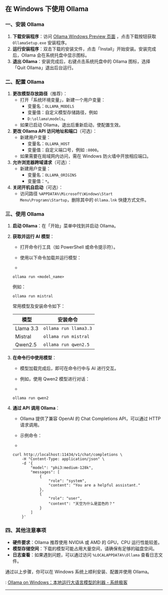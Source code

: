 
## 在 Windows 下使用 Ollama

### 一、安装 Ollama
1. **下载安装程序**：访问 [Ollama Windows Preview 页面](https://ollama.com/download/windows) ，点击下载按钮获取 `OllamaSetup.exe` 安装程序。
2. **运行安装程序**：双击下载的安装文件，点击「Install」开始安装。安装完成后，Ollama 会在系统托盘中显示图标。
3. **退出 Ollama**：安装完成后，右键点击系统托盘中的 Ollama 图标，选择「Quit Ollama」退出后台运行。

### 二、配置 Ollama
1. **更改模型存放路径**（推荐）：
   - 打开「系统环境变量」，新建一个用户变量：
     - 变量名：`OLLAMA_MODELS`
     - 变量值：自定义模型存储路径，例如
     -  `D:\ollama\models`。
   - 如果已启动 Ollama，退出后重新启动，使配置生效。
2. **更改 Ollama API 访问地址和端口**（可选）：
   - 新建用户变量：
     - 变量名：`OLLAMA_HOST`
     - 变量值：自定义端口号，例如 `:8000`。
   - 如果需要在局域网内访问，需在 Windows 防火墙中开放相应端口。
3. **允许浏览器跨域请求**（可选）：
   - 新建用户变量：
     - 变量名：`OLLAMA_ORIGINS`
     - 变量值：`*`。
4. **关闭开机自启动**（可选）：
   - 访问路径 `%APPDATA%\Microsoft\Windows\Start Menu\Programs\Startup`，删除其中的 `Ollama.lnk` 快捷方式文件。

### 三、使用 Ollama
1. **启动 Ollama**：在「开始」菜单中找到并启动 Ollama。
2. **获取并运行 AI 模型**：
   - 打开命令行工具（如 PowerShell 或命令提示符）。
   
   - 使用以下命令加载并运行模型：
     
   - 
     
     ```
     ollama run <model_name>
     ```
     例如：
     
     
     
     ```
     ollama run mistral
     ```
     
     
     常用模型及安装命令如下：
     
     | 模型      | 安装命令              |
     | --------- | --------------------- |
     | Llama 3.3 | `ollama run llama3.3` |
     | Mistral   | `ollama run mistral`  |
     | Qwen2.5   | `ollama run qwen2.5`  |
3. **在命令行中使用模型**：
   - 模型加载完成后，即可在命令行中与 AI 进行交互。
   
   - 例如，使用 Qwen2 模型进行对话：
     
   - 
     
     ```
     ollama run qwen2
     ```
     
   
4. **通过 API 调用 Ollama**：
   - Ollama 提供了兼容 OpenAI 的 Chat Completions API，可以通过 HTTP 请求调用。
   
   - 示例命令：
     
   - 
     
     ```
     curl http://localhost:11434/v1/chat/completions \
         -H "Content-Type: application/json" \
         -d '{
             "model": "phi3:medium-128k",
             "messages": [
                 {
                     "role": "system",
                     "content": "You are a helpful assistant."
                 },
                 {
                     "role": "user",
                     "content": "天空为什么是蓝色的？"
                 }
             ]
         }'
     ```
     
     

### 四、其他注意事项
- **硬件要求**：Ollama 推荐使用 NVIDIA 或 AMD 的 GPU，CPU 运行性能较差。
- **模型存储空间**：下载的模型可能占用大量空间，请确保有足够的磁盘空间。
- **日志查看**：如果遇到问题，可以通过访问 `%LOCALAPPDATA%\Ollama` 查看日志文件。

通过以上步骤，你可以在 Windows 系统上顺利安装、配置并使用 Ollama。

: [Ollama on Windows：本地运行大语言模型的利器 - 系统极客](https://www.xitongjike.com/article/16383.html)

---